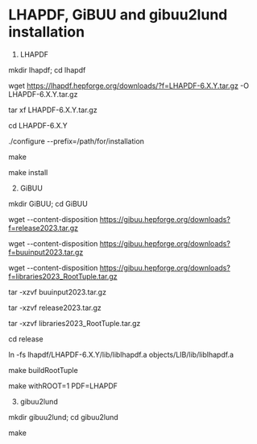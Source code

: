 # LHAPDF, GiBUU and gibuu2lund installation

1. LHAPDF

mkdir lhapdf; cd lhapdf

wget https://lhapdf.hepforge.org/downloads/?f=LHAPDF-6.X.Y.tar.gz -O LHAPDF-6.X.Y.tar.gz

tar xf LHAPDF-6.X.Y.tar.gz

cd LHAPDF-6.X.Y

./configure --prefix=/path/for/installation

make

make install

2. GiBUU

mkdir GiBUU; cd GiBUU

wget --content-disposition https://gibuu.hepforge.org/downloads?f=release2023.tar.gz

wget --content-disposition https://gibuu.hepforge.org/downloads?f=buuinput2023.tar.gz

wget --content-disposition https://gibuu.hepforge.org/downloads?f=libraries2023_RootTuple.tar.gz

tar -xzvf buuinput2023.tar.gz

tar -xzvf release2023.tar.gz

tar -xzvf libraries2023_RootTuple.tar.gz

cd release

ln -fs lhapdf/LHAPDF-6.X.Y/lib/liblhapdf.a objects/LIB/lib/liblhapdf.a

make buildRootTuple

make withROOT=1 PDF=LHAPDF

3. gibuu2lund

mkdir gibuu2lund; cd gibuu2lund

make
